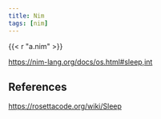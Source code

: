 ```yaml
---
title: Nim
tags: [nim]
---
```


{{< r "a.nim" >}}

<https://nim-lang.org/docs/os.html#sleep,int>

## References

<https://rosettacode.org/wiki/Sleep>

